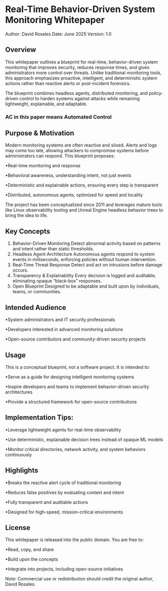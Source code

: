 # Real-Time Behavior-Driven System Monitoring Whitepaper

Author: David Rosales
Date: June 2025
Version: 1.0

## Overview

This whitepaper outlines a blueprint for real-time, behavior-driven system monitoring that improves security, reduces response times, and gives administrators more control over threats. Unlike traditional monitoring tools, this approach emphasizes proactive, intelligent, and deterministic system actions rather than reactive alerts or post-incident forensics.

The blueprint combines headless agents, distributed monitoring, and policy-driven control to harden systems against attacks while remaining lightweight, explainable, and adaptable.

### AC in this paper means Automated Control

## Purpose & Motivation

Modern monitoring systems are often reactive and siloed. Alerts and logs may come too late, allowing attackers to compromise systems before administrators can respond. This blueprint proposes:

•Real-time monitoring and response

•Behavioral awareness, understanding intent, not just events

•Deterministic and explainable actions, ensuring every step is transparent

•Distributed, autonomous agents, optimized for speed and locality

The project has been conceptualized since 2011 and leverages mature tools like Linux observability tooling and Unreal Engine headless behavior trees to bring the idea to life.

## Key Concepts

1) Behavior-Driven Monitoring
Detect abnormal activity based on patterns and intent rather than static thresholds.
2) Headless Agent Architecture
Autonomous agents respond to system events in milliseconds, enforcing policies without human intervention.
3) Real-Time Threat Response
Detect and act on intrusions before damage occurs.
4) Transparency & Explainability
Every decision is logged and auditable, eliminating opaque “black-box” responses.
5) Open Blueprint
Designed to be adaptable and built upon by individuals, teams, or communities.

## Intended Audience

•System administrators and IT security professionals

•Developers interested in advanced monitoring solutions

•Open-source contributors and community-driven security projects

## Usage

This is a conceptual blueprint, not a software project. It is intended to:

•Serve as a guide for designing intelligent monitoring systems

•Inspire developers and teams to implement behavior-driven security architectures

•Provide a structured framework for open-source contributions

## Implementation Tips:

•Leverage lightweight agents for real-time observability

•Use deterministic, explainable decision trees instead of opaque ML models

•Monitor critical directories, network activity, and system behaviors continuously

## Highlights

•Breaks the reactive alert cycle of traditional monitoring

•Reduces false positives by evaluating context and intent

•Fully transparent and auditable actions

•Designed for high-speed, mission-critical environments

## License

This whitepaper is released into the public domain. You are free to:

•Read, copy, and share

•Build upon the concepts

•Integrate into projects, including open-source initiatives

Note: Commercial use or redistribution should credit the original author, David Rosales.
